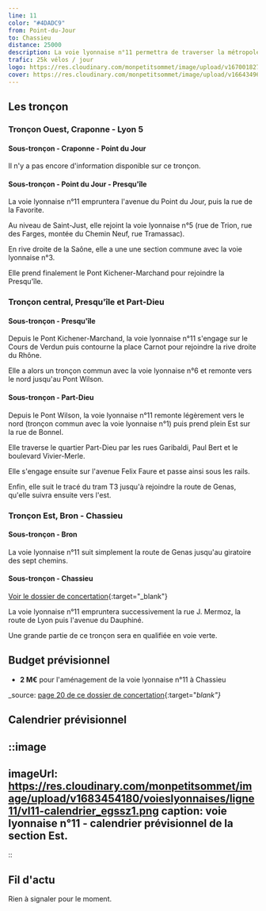 ```yaml
---
line: 11
color: "#4DADC9"
from: Point-du-Jour
to: Chassieu
distance: 25000
description: La voie lyonnaise n°11 permettra de traverser la métropole lyonnaise sur un axe est-ouest. À l'Ouest, elle partira de Craponne pour desservir Tassin, Point du Jour et Saint Just. Elle traversera la presqu'île au niveau du quartier Perrache, puis continuera à l'est par la Part Dieu, le nord de Bron et enfin Chassieu.
trafic: 25k vélos / jour
logo: https://res.cloudinary.com/monpetitsommet/image/upload/v1670018272/voieslyonnaises/ligne11/cover-vl11_odsz6c.png
cover: https://res.cloudinary.com/monpetitsommet/image/upload/v1664349639/voieslyonnaises/ligne11/ligne11_lrgvh3.jpg
---
```


## Les tronçon

### Tronçon Ouest, Craponne - Lyon 5

#### Sous-tronçon - Craponne - Point du Jour
Il n'y a pas encore d'information disponible sur ce tronçon.

#### Sous-tronçon - Point du Jour - Presqu'île
La voie lyonnaise n°11 empruntera l'avenue du Point du Jour, puis la rue de la Favorite.

Au niveau de Saint-Just, elle rejoint la voie lyonnaise n°5 (rue de Trion, rue des Farges, montée du Chemin Neuf, rue Tramassac).

En rive droite de la Saône, elle a une une section commune avec la voie lyonnaise n°3.

Elle prend finalement le Pont Kichener-Marchand pour rejoindre la Presqu'île.

### Tronçon central, Presqu'île et Part-Dieu

#### Sous-tronçon - Presqu'île
Depuis le Pont Kichener-Marchand, la voie lyonnaise n°11 s'engage sur le Cours de Verdun puis contourne la place Carnot pour rejoindre la rive droite du Rhône.

Elle a alors un tronçon commun avec la voie lyonnaise n°6 et remonte vers le nord jusqu'au Pont Wilson.

#### Sous-tronçon - Part-Dieu
Depuis le Pont Wilson, la voie lyonnaise n°11 remonte légèrement vers le nord (tronçon commun avec la voie lyonnaise n°1) puis prend plein Est sur la rue de Bonnel.

Elle traverse le quartier Part-Dieu par les rues Garibaldi, Paul Bert et le boulevard Vivier-Merle.

Elle s'engage ensuite sur l'avenue Felix Faure et passe ainsi sous les rails.

Enfin, elle suit le tracé du tram T3 jusqu'à rejoindre la route de Genas, qu'elle suivra ensuite vers l'est.

### Tronçon Est, Bron - Chassieu

#### Sous-tronçon - Bron
La voie lyonnaise n°11 suit simplement la route de Genas jusqu'au giratoire des sept chemins.

#### Sous-tronçon - Chassieu

[Voir le dossier de concertation](https://jeparticipe.grandlyon.com/media/default/0001/01/2a4ea62cc45978b872edb9bb3acc38b915245e14.pdf){:target="_blank"}

La voie lyonnaise n°11 empruntera successivement la rue J. Mermoz, la route de Lyon puis l'avenue du Dauphiné.

Une grande partie de ce tronçon sera en qualifiée en voie verte.

## Budget prévisionnel
- **2 M€** pour l'aménagement de la voie lyonnaise n°11 à Chassieu

_source: [page 20 de ce dossier de concertation](https://jeparticipe.grandlyon.com/media/default/0001/01/2a4ea62cc45978b872edb9bb3acc38b915245e14.pdf){:target="_blank"}_

## Calendrier prévisionnel
::image
---
imageUrl: https://res.cloudinary.com/monpetitsommet/image/upload/v1683454180/voieslyonnaises/ligne11/vl11-calendrier_egssz1.png
caption: voie lyonnaise n°11 - calendrier prévisionnel de la section Est.
---
::


## Fil d'actu
Rien à signaler pour le moment.
